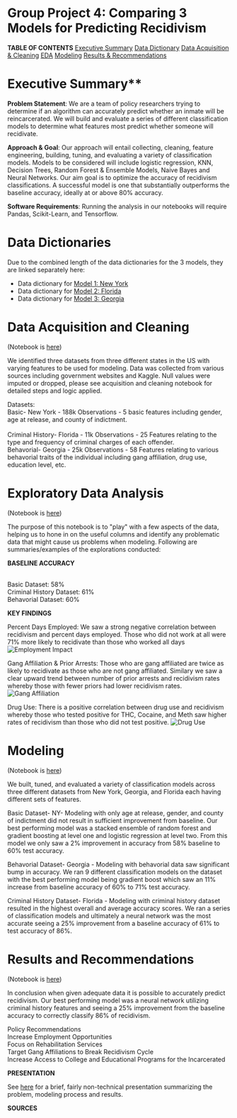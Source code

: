 # Group Project 4: Comparing 3 Models for Predicting Recidivism
**TABLE OF CONTENTS**
[Executive Summary](#executive-summary)
[Data Dictionary](#data-dictionaries)
[Data Acquisition & Cleaning](#data-acquisition-and-cleaning) 
[EDA](#exploratory-data-analysis)
[Modeling](#modeling)
[Results & Recommendations](#results-and-recommendations)


# Executive Summary**

**Problem Statement**: We are a team of policy researchers trying to determine if an algorithm can accurately predict whether an inmate will be reincarcerated. We will build and evaluate a series of different classification models to determine what features most predict whether someone will recidivate. 

**Approach & Goal**: Our approach will entail collecting, cleaning, feature engineering, building, tuning, and evaluating a variety of classification models. Models to be considered will include logistic regression, KNN, Decision Trees, Random Forest & Ensemble Models, Naive Bayes and  Neural Networks. Our aim goal is to optimize the accuracy of recidivism classifications. A successful model is one that substantially outperforms the baseline accuracy, ideally at or above 80% accuracy.

**Software Requirements**: Running the analysis in our notebooks will require Pandas, Scikit-Learn, and Tensorflow.


# Data Dictionaries

Due to the combined length of the data dictionaries for the 3 models, they are linked separately here:

- Data dictionary for [Model 1: New York](./data/NY/data_dictionary_NY.md)
- Data dictionary for [Model 2: Florida](./data/FL/data_dictionary_FL.md)
- Data dictionary for [Model 3: Georgia](./data/GA/data_dictionary_GA.md)

# Data Acquisition and Cleaning 
(Notebook is [here](./notebooks/01_data_acq_clean.ipynb))

We identified three datasets from three different states in the US with varying features to be used for modeling. Data was collected from various sources including government websites and Kaggle. Null values were imputed or dropped, please see acquisition and cleaning notebook for detailed steps and logic applied.

Datasets:
<br>Basic- New York - 188k Observations - 5 basic features including gender, age at release, and county of indictment.  
<br>Criminal History- Florida - 11k Observations - 25 Features relating to the type and frequency of criminal charges of each offender.
<br>Behavorial- Georgia - 25k Observations - 58 Features relating to various behavorial traits of the individual including gang affiliation, drug use, education level, etc.

# Exploratory Data Analysis 
(Notebook is [here](./notebooks/02_eda.ipynb))

The purpose of this notebook is to "play" with a few aspects of the data, helping us to hone in on the useful columns and identify any problematic data that might cause us problems when modeling. Following are summaries/examples of the explorations conducted:

**BASELINE ACCURACY**

<br>Basic Dataset: 58% 
<br>Criminal History Dataset: 61% 
<br>Behavorial Dataset: 60% 

**KEY FINDINGS** 

Percent Days Employed: We saw a strong negative correlation between recidivism and percent days employed. Those who did not work at all were 71% more likely to recidivate than those who worked all days 
![Employment Impact](./visualizations/employment.png)

Gang Affiliation & Prior Arrests: Those who are gang affiliated are twice as likely to recidivate as those who are not gang affiliated. Similary we saw a clear upward trend between number of prior arrests and recidivism rates whereby those with fewer priors had lower recidivism rates.
![Gang Affiliation](./visualizations/gangaffiliation.png)

Drug Use: There is a positive correlation between drug use and recidivism whereby those who tested positive for THC, Cocaine, and Meth saw higher rates of recidivism than those who did not test positive.
![Drug Use](./visualizations/druguse.png)
  

# Modeling 
(Notebook is [here](./notebooks/03_modeling.ipynb))

We built, tuned, and evaluated a variety of classification models across three different datasets from New York, Georgia, and Florida each having different sets of features. 

Basic Dataset- NY- Modeling with only age at release, gender, and county of indictment did not result in sufficient improvement from baseline. Our best performing model was a stacked ensemble of random forest and gradient boosting at level one and logistic regression at level two. From this model we only saw a 2% improvement in accuracy from 58% baseline to 60% test accuracy. 

Behavorial Dataset- Georgia - Modeling with behavorial data saw significant bump in accuracy. We ran 9 different classification models on the dataset with the best performing model being gradient boost which saw an 11% increase from baseline accuracy of 60% to 71% test accuracy.

Criminal History Dataset- Florida - Modeling with criminal history dataset resulted in the highest overall and average accuracy scores. We ran a series of classification models and ultimately a neural network was the most accurate seeing a 25% improvement from a baseline accuracy of 61% to test accuracy of 86%.

# Results and Recommendations
(Notebook is [here](./notebooks/04_results.ipynb))

In conclusion when given adequate data it is possible to accurately predict recidivism. Our best performing model was a neural network utilizing criminal history features and seeing a 25% improvement from the baseline accuracy to correctly classify 86% of recidivism. 

Policy Recommendations
<br>Increase Employment Opportunities
<br>Focus on Rehabilitation Services
<br>Target Gang Affiliations to Break Recidivism Cycle
<br>Increase Access to College and Educational Programs for the Incarcerated


**PRESENTATION**

See [here](./presentation/presentation.pdf) for a brief, fairly non-technical presentation summarizing the problem, modeling process and results.

**SOURCES**